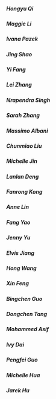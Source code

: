 ##### Hongyu Qi
##### Maggie Li
##### Ivana Pazek
##### Jing Shao
##### Yi Fang
##### Lei Zhang
##### Nrapendra Singh
##### Sarah Zhang
##### Massimo Albani
##### Chunmiao Liu
##### Michelle Jin
##### Lanlan Deng
##### Fanrong Kong
##### Anne Lin
##### Fang Yao
##### Jenny Yu
##### Elvis Jiang
##### Hong Wang
##### Xin Feng
##### Bingchen Guo
##### Dongchen Tang
##### Mohammed Asif
##### Ivy Dai
##### Pengfei Guo
##### Michelle Hua
##### Jarek Hu

